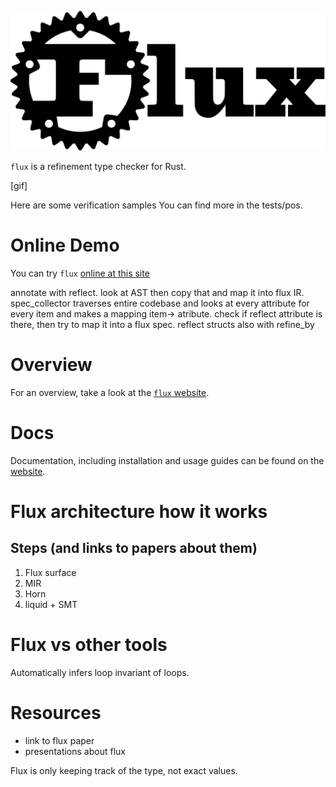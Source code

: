 <img
    src="assets/logo-wide.svg"
    alt="flux logo" class="flux-logo">

`flux` is a refinement type checker for Rust.

[gif]

Here are some verification samples
You can find more in the tests/pos.

# Online Demo

You can try `flux` [online at this site](https://flux.programming.systems)

annotate with reflect. look at AST then copy that and map it into flux IR. spec_collector traverses entire codebase and looks at every attribute for every item and makes a mapping item-> atribute. check if reflect attribute is there, then try to map it into a flux spec. 
reflect structs also with refine_by


# Overview

For an overview, take a look at the [`flux` website](https://flux-rs.github.io).

# Docs

Documentation, including installation and usage guides can be found on the
[website](https://flux-rs.github.io/flux).

# Flux architecture how it works

## Steps (and links to papers about them)

1. Flux surface
2. MIR
3. Horn
4. liquid + SMT

# Flux vs other tools

Automatically infers loop invariant of loops. 

# Resources

- link to flux paper
- presentations about flux


Flux is only keeping track of the type, not exact values.